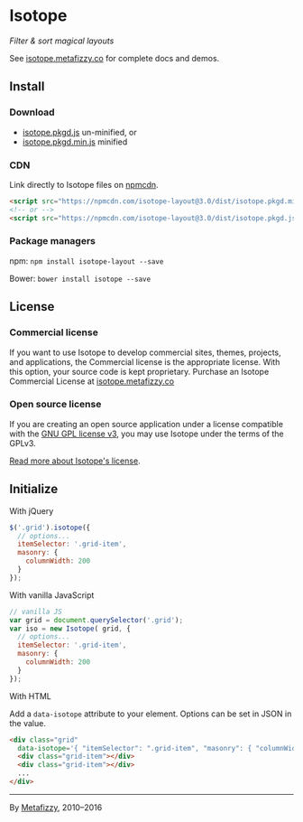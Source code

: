 # Isotope

_Filter & sort magical layouts_

See [isotope.metafizzy.co](http://isotope.metafizzy.co) for complete docs and demos.

## Install

### Download

+ [isotope.pkgd.js](https://npmcdn.com/isotope-layout@3/dist/isotope.pkgd.js) un-minified, or
+ [isotope.pkgd.min.js](https://npmcdn.com/isotope-layout@3/dist/isotope.pkgd.min.js) minified

### CDN

Link directly to Isotope files on [npmcdn](https://npmcdn.com).

``` html
<script src="https://npmcdn.com/isotope-layout@3.0/dist/isotope.pkgd.min.js"></script>
<!-- or -->
<script src="https://npmcdn.com/isotope-layout@3.0/dist/isotope.pkgd.js"></script>
```

### Package managers

npm: `npm install isotope-layout --save`

Bower: `bower install isotope --save`

## License

### Commercial license

If you want to use Isotope to develop commercial sites, themes, projects, and applications, the Commercial license is the appropriate license. With this option, your source code is kept proprietary. Purchase an Isotope Commercial License at [isotope.metafizzy.co](http://isotope.metafizzy.co/#commercial-license)

### Open source license

If you are creating an open source application under a license compatible with the [GNU GPL license v3](https://www.gnu.org/licenses/gpl-3.0.html), you may use Isotope under the terms of the GPLv3.

[Read more about Isotope's license](http://isotope.metafizzy.co/license.html).

## Initialize

With jQuery

``` js
$('.grid').isotope({
  // options...
  itemSelector: '.grid-item',
  masonry: {
    columnWidth: 200
  }
});
```

With vanilla JavaScript

``` js
// vanilla JS
var grid = document.querySelector('.grid');
var iso = new Isotope( grid, {
  // options...
  itemSelector: '.grid-item',
  masonry: {
    columnWidth: 200
  }
});
```

With HTML

Add a `data-isotope` attribute to your element. Options can be set in JSON in the value.

``` html
<div class="grid"
  data-isotope='{ "itemSelector": ".grid-item", "masonry": { "columnWidth": 200 } }'>
  <div class="grid-item"></div>
  <div class="grid-item"></div>
  ...
</div>
```

* * *

By [Metafizzy](http://metafizzy.co), 2010–2016
